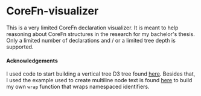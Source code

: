 # CoreFn-visualizer

This is a very limited CoreFn declaration visualizer. It is meant to help reasoning about CoreFn structures in the research for my bachelor's thesis.
Only a limited number of declarations and / or a limited tree depth is supported.

#### Acknowledgements
I used code to start building a vertical tree D3 tree found [here](https://codepen.io/katzkode/pen/ZegQQB). Besides that, I used the example used to create multiline node text is found [here](https://gist.github.com/mbostock/7555321) to build my own `wrap` function that wraps namespaced identifiers.
